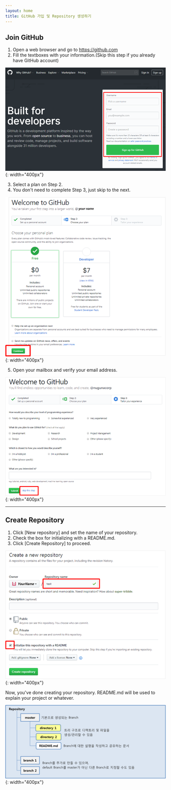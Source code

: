 ```yaml
---
layout: home
title: GitHub 가입 및 Repository 생성하기
---
```


## Join GitHub

1. Open a web browser and go to https://github.com
2. Fill the textboxes with your information.(Skip this step if you already have GitHub account)

![Join GitHub](../images/join_github_1.png){: width="400px"}

3. Select a plan on Step 2.
4. You don't need to complete Step 3, just skip to the next.

![Join GitHub](../images/join_github_2.png){: width="400px"}

5. Open your mailbox and verify your email address.

![Join GitHub](../images/join_github_3.png){: width="400px"}

---

## Create Repository

1. Click [New repository] and set the name of your repository.
2. Check the box for initializing with a README.md.
3. Click [Create Repository] to proceed.
   
![Create Repository](../images/create_repo.png){: width="400px"}

Now, you've done creating your repository.
README.md will be used to explain your project or whatever.

![Structure of Repository](../images/structure_of_repo.png){: width="400px"}
